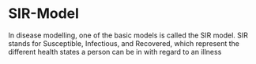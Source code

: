 # SIR-Model
In disease modelling, one of the basic models is called the SIR model. SIR stands for Susceptible, Infectious, and Recovered, which represent the different health states a person can be in with regard to an illness
